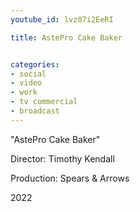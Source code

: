 ```yaml
---
youtube_id: lvz07i2EeRI

title: AstePro Cake Baker


categories:
- social
- video
- work
- tv commercial
- broadcast
---
```

"AstePro Cake Baker"

Director: Timothy Kendall

Production: Spears & Arrows

2022